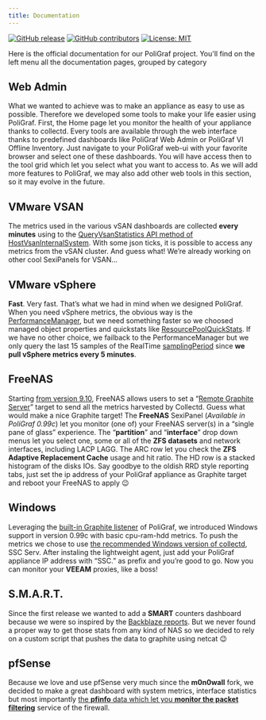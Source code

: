 ```yaml
---
title: Documentation
---
```


<!-- markdownlint-capture -->
<!-- markdownlint-disable MD033 -->

<span class="badge-placeholder">[![GitHub release](https://img.shields.io/github/v/release/sexibytes/poligraf-doc)](https://github.com/sexibytes/poligraf-doc/releases/latest)</span>
<span class="badge-placeholder">[![GitHub contributors](https://img.shields.io/github/contributors/sexibytes/poligraf-doc)](https://github.com/sexibytes/poligraf-doc/graphs/contributors)</span>
<span class="badge-placeholder">[![License: MIT](https://img.shields.io/github/license/xoxys/hugo-geekdoc)](https://github.com/xoxys/hugo-geekdoc/blob/master/LICENSE)</span>

<!-- markdownlint-restore -->

Here is the official documentation for our PoliGraf project.
You'll find on the left menu all the documentation pages, grouped by category

## Web Admin

What we wanted to achieve was to make an appliance as easy to use as possible. Therefore we developed some tools to make your life easier using PoliGraf. First, the Home page let you monitor the health of your appliance thanks to collectd. Every tools are available through the web interface thanks to predefined dashboards like PoliGraf Web Admin or PoliGraf VI Offline Inventory. Just navigate to your PoliGraf web-ui with your favorite browser and select one of these dashboards. You will have access then to the tool grid which let you select what you want to access to. As we will add more features to PoliGraf, we may also add other web tools in this section, so it may evolve in the future.

## VMware VSAN

The metrics used in the various vSAN dashboards are collected **every minutes** using to the [QueryVsanStatistics API method of HostVsanInternalSystem](http://pubs.vmware.com/vsphere-60/index.jsp?topic=%2Fcom.vmware.wssdk.apiref.doc%2Fvim.host.VsanInternalSystem.html). With some json ticks, it is possible to access any metrics from the vSAN cluster. And guess what! We’re already working on other cool SexiPanels for VSAN...

## VMware vSphere

**Fast**. Very fast. That’s what we had in mind when we designed PoliGraf. When you need vSphere metrics, the obvious way is the [PerformanceManager](http://pubs.vmware.com/vsphere-60/topic/com.vmware.wssdk.apiref.doc/vim.PerformanceManager.html), but we need something faster so we choosed managed object properties and quickstats like [ResourcePoolQuickStats](http://pubs.vmware.com/vsphere-60/topic/com.vmware.wssdk.apiref.doc/vim.ResourcePool.Summary.QuickStats.html). If we have no other choice, we failback to the PerformanceManager but we only query the last 15 samples of the RealTime [samplingPeriod](http://pubs.vmware.com/vsphere-60/topic/com.vmware.wssdk.apiref.doc/vim.HistoricalInterval.html#samplingPeriod) since **we pull vSphere metrics every 5 minutes**.

## FreeNAS

Starting [from version 9.10](http://download.freenas.org/9.10/RELEASE/ChangeLog), FreeNAS allows users to set a “[Remote Graphite Server](https://doc.freenas.org/9.10/freenas_system.html#advanced)” target to send all the metrics harvested by Collectd. Guess what would make a nice Graphite target! The **FreeNAS** SexiPanel (_Available in PoliGraf 0.99c_) let you monitor (one of) your FreeNAS server(s) in a “single pane of glass” experience. The “**partition**” and “**interface**” drop down menus let you select one, some or all of the **ZFS datasets** and network interfaces, including LACP LAGG. The ARC row let you check the **ZFS Adaptive Replacement Cache** usage and hit ratio. The HD row is a stacked histogram of the disks IOs. Say goodbye to the oldish RRD style reporting tabs, just set the ip address of your PoliGraf appliance as Graphite target and reboot your FreeNAS to apply 😉

## Windows

Leveraging the [built-in Graphite listener](http://www.PoliGraf.fr/features/) of PoliGraf, we introduced Windows support in version 0.99c with basic cpu-ram-hdd metrics. To push the metrics we chose to use [the recommended Windows version of collectd](https://collectd.org/features.shtml), SSC Serv. After instaling the lightweight agent, just add your PoliGraf appliance IP address with “SSC.” as prefix and you’re good to go. Now you can monitor your **VEEAM** proxies, like a boss!

## S.M.A.R.T.

Since the first release we wanted to add a **SMART** counters dashboard because we were so inspired by the [Backblaze reports](https://www.backblaze.com/blog/what-smart-stats-indicate-hard-drive-failures/). But we never found a proper way to get those stats from any kind of NAS so we decided to rely on a custom script that pushes the data to graphite using netcat 😉

## pfSense

Because we love and use pfSense very much since the **m0n0wall** fork, we decided to make a great dashboard with system metrics, interface statistics but most importantly [the **pfinfo** data which let you **monitor the packet filtering**](https://docs.netgate.com/pfsense/en/latest/monitoring/status/pfinfo.html) service of the firewall.
